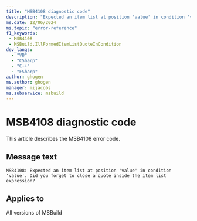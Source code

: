 ```yaml
---
title: "MSB4108 diagnostic code"
description: "Expected an item list at position 'value' in condition 'value'. Did you forget to close a quote inside the item list expression?"
ms.date: 12/06/2024
ms.topic: "error-reference"
f1_keywords:
 - MSB4108
 - MSBuild.IllFormedItemListQuoteInCondition
dev_langs:
  - "VB"
  - "CSharp"
  - "C++"
  - "FSharp"
author: ghogen
ms.author: ghogen
manager: mijacobs
ms.subservice: msbuild
---
```


# MSB4108 diagnostic code

<!-- :::ErrorDefinitionDescription::: -->
<!-- :::editable-content name="introDescription"::: -->
This article describes the MSB4108 error code.
<!-- :::editable-content-end::: -->

## Message text

```output
MSB4108: Expected an item list at position 'value' in condition 'value'. Did you forget to close a quote inside the item list expression?
```

<!-- :::editable-content name="postOutputDescription"::: -->
<!--
{StrBegin="MSB4108: "}
-->
<!-- :::editable-content-end::: -->
<!-- :::ErrorDefinitionDescription-end::: -->

## Applies to

All versions of MSBuild
